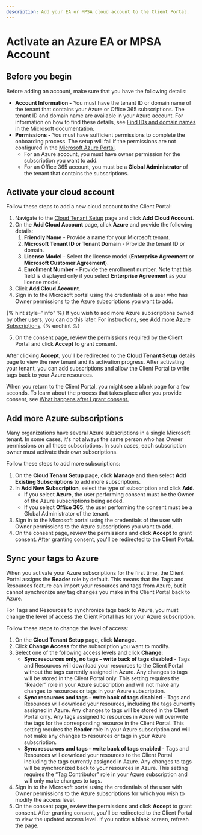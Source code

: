 ```yaml
---
description: Add your EA or MPSA cloud account to the Client Portal.
---
```


# Activate an Azure EA or MPSA Account

## Before you begin <a href="#before-you-start" id="before-you-start"></a>

Before adding an account, make sure that you have the following details:

* **Account Information -** You must have the tenant ID or domain name of the tenant that contains your Azure or Office 365 subscriptions. The tenant ID and domain name are available in your Azure account. For information on how to find these details, see [Find IDs and domain names](https://learn.microsoft.com/en-us/partner-center/find-ids-and-domain-names) in the Microsoft documentation.
* **Permissions -** You must have sufficient permissions to complete the onboarding process. The setup will fail if the permissions are not configured in the [Microsoft Azure Portal](https://portal.azure.com/).
  * For an Azure account, you must have owner permission for the subscription you want to add.
  * For an Office 365 account, you must be a **Global Administrator** of the tenant that contains the subscriptions.

## **Activate your cloud account**

Follow these steps to add a new cloud account to the Client Portal: &#x20;

1. Navigate to the [Cloud Tenant Setup](https://v1.client.softwareone.com/integration-manager/start) page and click **Add Cloud Account**.
2. On the **Add Cloud Account** page, click **Azure** and provide the following details:
   1. **Friendly Name** - Provide a name for your Microsoft tenant.
   2. **Microsoft Tenant ID or Tenant Domain** - Provide the tenant ID or domain.
   3. **License Model** - Select the license model (**Enterprise Agreement** or **Microsoft Customer Agreement**).&#x20;
   4. **Enrollment Number** - Provide the enrollment number. Note that this field is displayed only if you select **Enterprise Agreement** as your license model.
3. Click **Add Cloud Account**.
4. Sign in to the Microsoft portal using the credentials of a user who has Owner permissions to the Azure subscriptions you want to add.

{% hint style="info" %}
If you wish to add more Azure subscriptions owned by other users, you can do this later. For instructions, see [Add more Azure Subscriptions](activate-an-azure-ea-or-mpsa-account.md#add-more-azure-subscriptions)_._
{% endhint %}

5. On the consent page, review the permissions required by the Client Portal and click **Accept** to grant consent.&#x20;

After clicking **Accept**, you'll be redirected to the **Cloud Tenant Setup** details page to view the new tenant and its activation progress. After activating your tenant, you can add subscriptions and allow the Client Portal to write tags back to your Azure resources.&#x20;

When you return to the Client Portal, you might see a blank page for a few seconds. To learn about the process that takes place after you provide consent, see [What happens after I grant consent.](../../help-and-support/frequently-asked-questions/i-have-questions-about-access-tokens-and-consent.md#what-happens-when-i-perform-consent)&#x20;

## Add more Azure subscriptions <a href="#add-more-azure-subscriptions" id="add-more-azure-subscriptions"></a>

Many organizations have several Azure subscriptions in a single Microsoft tenant. In some cases, it's not always the same person who has Owner permissions on all those subscriptions. In such cases, each subscription owner must activate their own subscriptions.

Follow these steps to add more subscriptions:

1. On the **Cloud Tenant Setup** page, click **Manage** and then select **Add Existing Subscriptions** to add more subscriptions.
2. In **Add New Subscription**, select the type of subscription and click **Add**.&#x20;
   * If you select **Azure**, the user performing consent must be the Owner of the Azure subscriptions being added.&#x20;
   * If you select **Office 365**, the user performing the consent must be a Global Administrator of the tenant.
3. Sign in to the Microsoft portal using the credentials of the user with Owner permissions to the Azure subscriptions you want to add.
4. On the consent page, review the permissions and click **Accept** to grant consent. After granting consent, you'll be redirected to the Client Portal.

## Sync your tags to Azure

When you activate your Azure subscriptions for the first time, the Client Portal assigns the **Reader** role by default. This means that the Tags and Resources feature can import your resources and tags from Azure, but it cannot synchronize any tag changes you make in the Client Portal back to Azure.

For Tags and Resources to synchronize tags back to Azure, you must change the level of access the Client Portal has for your Azure subscription.

Follow these steps to change the level of access:

1. On the **Cloud Tenant Setup** page, click **Manage.**
2. Click **Change Access** for the subscription you want to modify.
3. Select one of the following access levels and click **Change**:&#x20;
   * **Sync resources only, no tags – write back of tags disabled** - Tags and Resources will download your resources to the Client Portal without the tags currently assigned in Azure. Any changes to tags will be stored in the Client Portal only. This setting requires the “Reader” role in your Azure subscription and will not make any changes to resources or tags in your Azure subscription.
   * **Sync resources and tags – write back of tags disabled** - Tags and Resources will download your resources, including the tags currently assigned in Azure. Any changes to tags will be stored in the Client Portal only. Any tags assigned to resources in Azure will overwrite the tags for the corresponding resource in the Client Portal. This setting requires the **Reader** role in your Azure subscription and will not make any changes to resources or tags in your Azure subscription.
   * **Sync resources and tags – write back of tags enabled** - Tags and Resources will download your resources to the Client Portal including the tags currently assigned in Azure. Any changes to tags will be synchronized back to your resources in Azure. This setting requires the “Tag Contributor” role in your Azure subscription and will only make changes to tags.
4. Sign in to the Microsoft portal using the credentials of the user with Owner permissions to the Azure subscriptions for which you wish to modify the access level.
5. On the consent page, review the permissions and click **Accept** to grant consent. After granting consent, you'll be redirected to the Client Portal to view the updated access level. If you notice a blank screen, refresh the page.&#x20;
